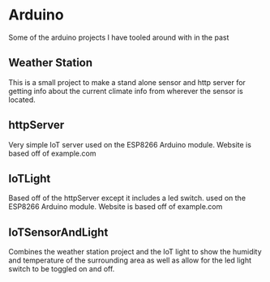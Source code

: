 # Arduino
Some of the arduino projects I have tooled around with in the past

## Weather Station
This is a small project to make a stand alone sensor and http server for getting info about the current climate info from wherever the sensor is located.

## httpServer
Very simple IoT server used on the ESP8266 Arduino module. Website is based off of example.com

## IoTLight
Based off of the httpServer except it includes a led switch. used on the ESP8266 Arduino module. Website is based off of example.com

## IoTSensorAndLight
Combines the weather station project and the IoT light to show the humidity and temperature of the surrounding area as well as allow for the led light switch to be toggled on and off.

